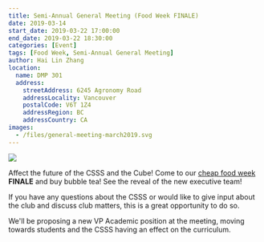 ```yaml
---
title: Semi-Annual General Meeting (Food Week FINALE)
date: 2019-03-14
start_date: 2019-03-22 17:00:00
end_date: 2019-03-22 18:30:00
categories: [Event]
tags: [Food Week, Semi-Annual General Meeting]
author: Hai Lin Zhang
location:
  name: DMP 301
  address:
    streetAddress: 6245 Agronomy Road
    addressLocality: Vancouver
    postalCode: V6T 1Z4
    addressRegion: BC
    addressCountry: CA
images:
  - /files/general-meeting-march2019.svg
---
```


![](/files/general-meeting-march2019.svg)

Affect the future of the CSSS and the Cube! Come to our [cheap food week](/events/2019/03/19/cube-food-week/) **FINALE** and buy bubble tea! See the reveal of the new executive team!

If you have any questions about the CSSS or would like to give input about the club and discuss club matters, this is a great opportunity to do so.

We'll be proposing a new VP Academic position at the meeting, moving towards students and the CSSS having an effect on the curriculum.
